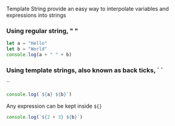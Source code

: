 Template String provide an easy way to interpolate variables and expressions into strings
### Using regular string, " "

```js
let a = "Hello"
let b = "World"
console.log(a + " " + b)
```
### Using template strings, also known as back ticks, \` \`
``
```js
console.log(`${a} ${b}`)
```

Any expression  can be kept inside `${}`

```js
console.log(`${2 + 3} ${b}`)
```